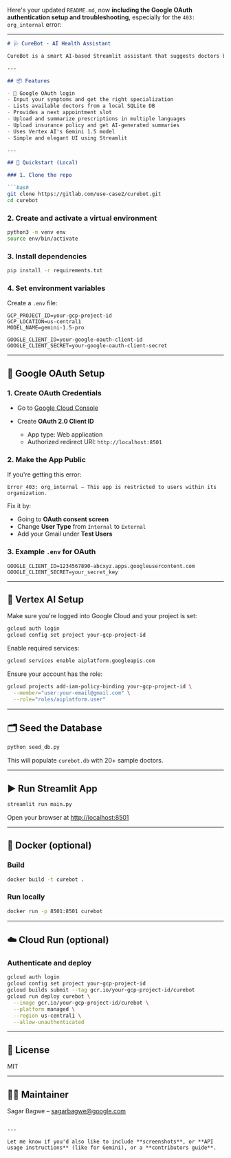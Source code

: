 Here's your updated `README.md`, now **including the Google OAuth authentication setup and troubleshooting**, especially for the `403: org_internal` error:

---

````markdown
# 🩺 CureBot - AI Health Assistant

CureBot is a smart AI-based Streamlit assistant that suggests doctors based on user symptoms using Gemini (Vertex AI) and shows their availability.

---

## 📦 Features

- 🔐 Google OAuth login
- Input your symptoms and get the right specialization
- Lists available doctors from a local SQLite DB
- Provides a next appointment slot
- Upload and summarize prescriptions in multiple languages
- Upload insurance policy and get AI-generated summaries
- Uses Vertex AI's Gemini 1.5 model
- Simple and elegant UI using Streamlit

---

## 🚀 Quickstart (Local)

### 1. Clone the repo

```bash
git clone https://gitlab.com/use-case2/curebot.git
cd curebot
````

### 2. Create and activate a virtual environment

```bash
python3 -m venv env
source env/bin/activate
```

### 3. Install dependencies

```bash
pip install -r requirements.txt
```

### 4. Set environment variables

Create a `.env` file:

```env
GCP_PROJECT_ID=your-gcp-project-id
GCP_LOCATION=us-central1
MODEL_NAME=gemini-1.5-pro

GOOGLE_CLIENT_ID=your-google-oauth-client-id
GOOGLE_CLIENT_SECRET=your-google-oauth-client-secret
```

---

## 🔐 Google OAuth Setup

### 1. Create OAuth Credentials

* Go to [Google Cloud Console](https://console.cloud.google.com/apis/credentials)
* Create **OAuth 2.0 Client ID**

  * App type: Web application
  * Authorized redirect URI: `http://localhost:8501`

### 2. Make the App Public

If you're getting this error:

```
Error 403: org_internal — This app is restricted to users within its organization.
```

Fix it by:

* Going to **OAuth consent screen**
* Change **User Type** from `Internal` to `External`
* Add your Gmail under **Test Users**

### 3. Example `.env` for OAuth

```env
GOOGLE_CLIENT_ID=1234567890-abcxyz.apps.googleusercontent.com
GOOGLE_CLIENT_SECRET=your_secret_key
```

---

## 🧠 Vertex AI Setup

Make sure you're logged into Google Cloud and your project is set:

```bash
gcloud auth login
gcloud config set project your-gcp-project-id
```

Enable required services:

```bash
gcloud services enable aiplatform.googleapis.com
```

Ensure your account has the role:

```bash
gcloud projects add-iam-policy-binding your-gcp-project-id \
  --member="user:your-email@gmail.com" \
  --role="roles/aiplatform.user"
```

---

## 🗂️ Seed the Database

```bash
python seed_db.py
```

This will populate `curebot.db` with 20+ sample doctors.

---

## ▶️ Run Streamlit App

```bash
streamlit run main.py
```

Open your browser at [http://localhost:8501](http://localhost:8501)

---

## 🐳 Docker (optional)

### Build

```bash
docker build -t curebot .
```

### Run locally

```bash
docker run -p 8501:8501 curebot
```

---

## ☁️ Cloud Run (optional)

### Authenticate and deploy

```bash
gcloud auth login
gcloud config set project your-gcp-project-id
gcloud builds submit --tag gcr.io/your-gcp-project-id/curebot
gcloud run deploy curebot \
  --image gcr.io/your-gcp-project-id/curebot \
  --platform managed \
  --region us-central1 \
  --allow-unauthenticated
```

---

## 📝 License

MIT

---

## 🙋‍♂️ Maintainer

Sagar Bagwe – [sagarbagwe@google.com](mailto:sagarbagwe@google.com)

```

---

Let me know if you'd also like to include **screenshots**, or **API usage instructions** (like for Gemini), or a **contributors guide**.
```
